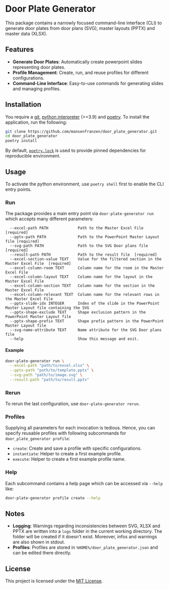 # Door Plate Generator

This package contains a narrowly focused command-line interface (CLI) to generate door plates from door plans (SVG), master layouts (PPTX) and master data (XLSX).

## Features

- **Generate Door Plates**: Automatically create powerpoint slides representing door plates.
- **Profile Management**: Create, run, and reuse profiles for different configurations.
- **Command-Line Interface**: Easy-to-use commands for generating slides and managing profiles.

## Installation

You require a [git](https://git-scm.com/), [python interpreter](https://www.python.org/downloads/) (>=3.9) and [poetry](https://python-poetry.org/). To install the application, run the following:

```bash
git clone https://github.com/mansenfranzen/door_plate_generator.git
cd door_plate_generator
poetry install
```

By default, [`poetry.lock`](https://python-poetry.org/docs/basic-usage/#installing-with-poetrylock) is used to provide pinned dependencies for reproducible environment.

## Usage

To activate the python environment, use `poetry shell` first to enable the CLI entry points.

### Run

The package provides a main entry point via `door-plate-generator run` which accepts many different parameters:

```
  --excel-path PATH             Path to the Master Excel File  [required]
  --pptx-path PATH              Path to the PowerPoint Master Layout file [required]
  --svg-path PATH               Path to the SVG Door plans file  [required]
  --result-path PATH            Path to the result file  [required]
  --excel-section-value TEXT    Value for the filtered section in the Master Excel File  [required]
  --excel-column-room TEXT      Column name for the room in the Master Excel File
  --excel-column-layout TEXT    Column name for the layout in the Master Excel File
  --excel-column-section TEXT   Column name for the section in the Master Excel File
  --excel-column-relevant TEXT  Column name for the relevant rows in the Master Excel File
  --pptx-slide-idx INTEGER      Index of the slide in the PowerPoint Master Layout file containing the SVG
  --pptx-shape-exclude TEXT     Shape exclusion pattern in the PowerPoint Master Layout file
  --pptx-shape-prefix TEXT      Shape prefix pattern in the PowerPoint Master Layout file
  --svg-name-attribute TEXT     Name attribute for the SVG Door plans file
  --help                        Show this message and exit.
```

#### Example

```bash
door-plate-generator run \
  --excel-path "path/to/excel.xlsx" \
  --pptx-path "path/to/template.pptx" \
  --svg-path "path/to/image.svg" \
  --result-path "path/to/result.pptx" 
```

### Rerun

To rerun the last configuration, use `door-plate-generator rerun`.

### Profiles

Supplying all parameters for each invocation is tedious. Hence, you can specify reusable profiles with following subcommands for `door_plate_generator profile`: 

- `create`: Create and save a profile with specific configurations.
- `instantiate`: Helper to create a first example profile.
- `execute`: Helper to create a first example profile name.

### Help

Each subcommand contains a help page which can be accessed via `--help` like:

```bash
door-plate-generator profile create --help
```

## Notes

- **Logging**: Warnings regarding inconsistencies between SVG, XLSX and PPTX are written into a `logs` folder in the current working directory. The folder will be created if it doesn't exist. Moreover, infos and warnings are also shown in stdout.
- **Profiles**: Profiles are stored in `%HOME%/door_plate_generator.json` and can be edited there directly.

## License

This project is licensed under the [MIT License](https://en.wikipedia.org/wiki/MIT_License).
